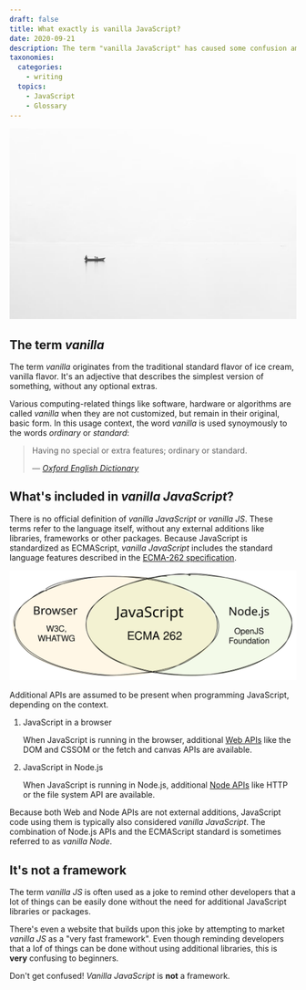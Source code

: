```yaml
---
draft: false
title: What exactly is vanilla JavaScript?
date: 2020-09-21
description: The term "vanilla JavaScript" has caused some confusion amongst beginners. This post explains the origins of the term "vanilla" and how it relates to computer software and the JavaScript language.
taxonomies:
  categories:
    - writing
  topics:
    - JavaScript
    - Glossary
---
```


![Boat on a lake](./rkAyh3MlAMA.jpg 'Photo by Yalamber Subba on Unsplash')

## The term _vanilla_

The term _vanilla_ originates from the traditional standard flavor of ice cream, vanilla flavor. It's an adjective that describes the simplest version of something, without any optional extras.

Various computing-related things like software, hardware or algorithms are called _vanilla_ when they are not customized, but remain in their original, basic form. In this usage context, the word _vanilla_ is used synoymously to the words _ordinary_ or _standard_:

> Having no special or extra features; ordinary or standard.
>
> &mdash; <cite>[Oxford English Dictionary](https://www.lexico.com/definition/vanilla)</cite>

## What's included in _vanilla JavaScript_?

There is no official definition of _vanilla JavaScript_ or _vanilla JS_. These terms refer to the language itself, without any external additions like libraries, frameworks or other packages. Because JavaScript is standardized as ECMAScript, _vanilla JavaScript_ includes the standard language features described in the [ECMA-262 specification](https://tc39.es/ecma262/).

![Venn diagram of Vanilla JavaScript](./ecmascript-and-apis.svg)

Additional APIs are assumed to be present when programming JavaScript, depending on the context.

1. JavaScript in a browser

   When JavaScript is running in the browser, additional [Web APIs](https://developer.mozilla.org/en-US/docs/Web/API) like the DOM and CSSOM or the fetch and canvas APIs are available.

2. JavaScript in Node.js

   When JavaScript is running in Node.js, additional [Node APIs](https://nodejs.org/docs/latest/api/) like HTTP or the file system API are available.

Because both Web and Node APIs are not external additions, JavaScript code using them is typically also considered _vanilla JavaScript_. The combination of Node.js APIs and the ECMAScript standard is sometimes referred to as _vanilla Node_.

## It's not a framework

The term _vanilla JS_ is often used as a joke to remind other developers that a lot of things can be easily done without the need for additional JavaScript libraries or packages.

There's even a website that builds upon this joke by attempting to market _vanilla JS_ as a "very fast framework". Even though reminding developers that a lof of things can be done without using additional libraries, this is **very** confusing to beginners.

Don't get confused! _Vanilla JavaScript_ is **not** a framework.
